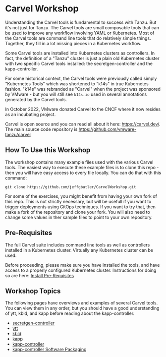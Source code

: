 # Carvel Workshop

Understanding the Carvel tools is fundamental to success with Tanzu. But it's not just for Tanzu. The Carvel
tools are small composable tools that can be used to improve any workflow involving YAML or Kubernetes.
Most of the Carvel tools are command line tools that do
relatively simple things. Together, they fill in a lot missing pieces in a Kubernetes workflow.

Some Carvel tools are installed into Kubernetes clusters as controllers. In fact, the definition of a "Tanzu" cluster
is just a plain old Kubernetes cluster with two specific Carvel tools installed: the secretgen-controller and the kapp-controller.

For some historical context, the Carvel tools were previously called simply "Kubernetes Tools" which was shortened to
"k14s" in true Kubernetes fashion. "k14s" was rebranded as "Carvel" when the project was sponsored by VMware - but you
will still see `k14s.io` used in several annotations generated by the Carvel tools.

In October 2022, VMware donated Carvel to the CNCF where it now resides as an incubating project.

Carvel is open source and you can read all about it here: https://carvel.dev/. The main source code repository is
https://github.com/vmware-tanzu/carvel

## How To Use this Workshop

The workshop contains many example files used with the various Carvel tools. The easiest way to execute these
example files is to clone this repo - then you will have easy access to every file locally. You can do that
with this command:

```shell
git clone https://github.com/jeffgbutler/CarvelWorkshop.git
```

For some of the exercises, you might benefit from having your own fork of this repo. This is not strictly
necessary, but will be usefull if you want to trigger deployments using GitOps techniques. If you want to try that,
then make a fork of the repository and clone your fork. You will also need to change some values in ther sample
files to point to your own repository.

## Pre-Requisites

The full Carvel suite includes command line tools as well as controllers installed in a Kubernetes cluster. Virtually
any Kubernetes cluster can be used.

Before proceeding, please make sure you have installed the tools, and have access to a properly configured Kubernetes cluster. Instructions for doing so are here: [Install Pre-Requisites](00-PreRequisites/README.md)

## Workshop Topics

The following pages have overviews and examples of several Carvel tools. You can view them in any order, but you should
have a good understanding of ytt, kbld, and kapp before reading about the kapp-controller.

- [secretgen-controller](secretgen-controller/README.md)
- [ytt](ytt/README.md)
- [kbld](kbld/README.md)
- [kapp](kapp/README.md)
- [kapp-controller](kapp-controller/README.md)
- [kapp-controller Software Packaging](kapp-packaging/README.md)
